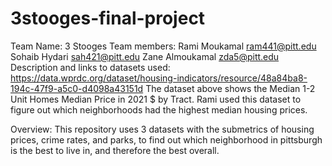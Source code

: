 # 3stooges-final-project
Team Name: 3 Stooges
Team members: 
Rami Moukamal ram441@pitt.edu 
Sohaib Hydari sah421@pitt.edu
Zane Almoukamal zda5@pitt.edu
Description and links to datasets used:
https://data.wprdc.org/dataset/housing-indicators/resource/48a84ba8-194c-47f9-a5c0-d4098a43151d
The dataset above shows the Median 1-2 Unit Homes Median Price in 2021 $ by Tract. Rami used this dataset to figure out which neighborhoods had the highest median housing prices.


Overview: This repository uses 3 datasets with the submetrics of housing prices, crime rates, and parks, to find out which neighborhood in pittsburgh is the best to live in, and therefore the best overall.
